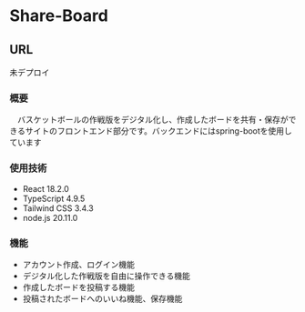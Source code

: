 # Share-Board 
## URL
未デプロイ
### 概要
　バスケットボールの作戦版をデジタル化し、作成したボードを共有・保存ができるサイトのフロントエンド部分です。バックエンドにはspring-bootを使用しています
### 使用技術
* React 18.2.0 <br>
 * TypeScript 4.9.5 <br>
 * Tailwind CSS 3.4.3 <br>
 * node.js 20.11.0<br>


### 機能
   * アカウント作成、ログイン機能
   * デジタル化した作戦版を自由に操作できる機能 
   * 作成したボードを投稿する機能
   * 投稿されたボードへのいいね機能、保存機能



